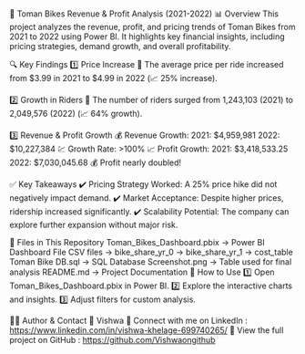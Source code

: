🚴 Toman Bikes Revenue & Profit Analysis (2021-2022)
📊 Overview
This project analyzes the revenue, profit, and pricing trends of Toman Bikes from 2021 to 2022 using Power BI. It highlights key financial insights, including pricing strategies, demand growth, and overall profitability.

🔍 Key Findings
1️⃣ Price Increase
📌 The average price per ride increased from $3.99 in 2021 to $4.99 in 2022 (📈 25% increase).

2️⃣ Growth in Riders
📌 The number of riders surged from 1,243,103 (2021) to 2,049,576 (2022) (📈 64% growth).

3️⃣ Revenue & Profit Growth
💰 Revenue Growth:
                  2021: $4,959,981
                  2022: $10,227,384
💹 Growth Rate: >100%
📈 Profit Growth:
                  2021: $3,418,533.25
                  2022: $7,030,045.68
💰 Profit nearly doubled!

✅ Key Takeaways
✔️ Pricing Strategy Worked: A 25% price hike did not negatively impact demand.
✔️ Market Acceptance: Despite higher prices, ridership increased significantly.
✔️ Scalability Potential: The company can explore further expansion without major risk.

📂 Files in This Repository
Toman_Bikes_Dashboard.pbix → Power BI Dashboard File
CSV files → bike_share_yr_0 
          →  bike_share_yr_1
          → cost_table
Toman Bike DB.sql → SQL Database 
Screenshot.png → Table used for final analysis
README.md → Project Documentation
🔗 How to Use
1️⃣ Open Toman_Bikes_Dashboard.pbix in Power BI.
2️⃣ Explore the interactive charts and insights.
3️⃣ Adjust filters for custom analysis.

👨‍💻 Author & Contact
👤 Vishwa
📩 Connect with me on LinkedIn : https://www.linkedin.com/in/vishwa-khelage-699740265/
🚀 View the full project on GitHub : https://github.com/Vishwaongithub
